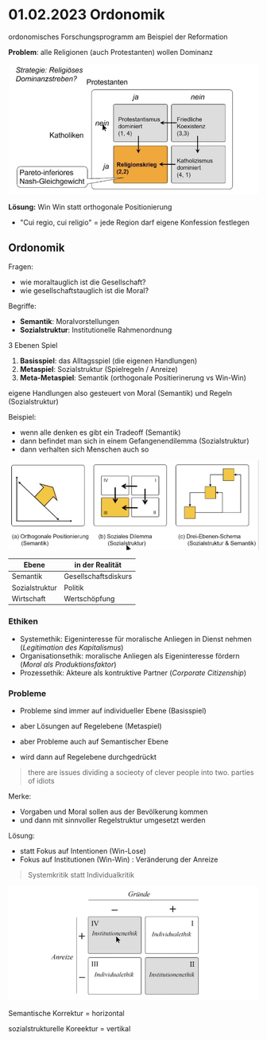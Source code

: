 # 01.02.2023 Ordonomik

ordonomisches Forschungsprogramm am Beispiel der Reformation

**Problem**: alle Religionen (auch Protestanten) wollen Dominanz

![2023-02-01_16-32-12](../images/2023-02-01_16-32-12.jpg)

**Lösung:** Win Win statt orthogonale Positionierung

- "Cui regio, cui religio" = jede Region darf eigene Konfession festlegen



## Ordonomik

Fragen:

- wie moraltauglich ist die Gesellschaft?
- wie gesellschaftstauglich ist die Moral?

Begriffe:

- **Semantik**: Moralvorstellungen
- **Sozialstruktur**: Institutionelle Rahmenordnung

3 Ebenen Spiel

1. **Basisspiel**: das Alltagsspiel (die eigenen Handlungen)
2. **Metaspiel**: Sozialstruktur (Spielregeln / Anreize)
3. **Meta-Metaspiel**: Semantik (orthogonale Positierinerung vs Win-Win)

eigene Handlungen also gesteuert von Moral (Semantik) und Regeln (Sozialstruktur)

Beispiel:

- wenn alle denken es gibt ein Tradeoff (Semantik)
- dann befindet man sich in einem Gefangenendilemma (Sozialstruktur)
- dann verhalten sich Menschen auch so

![2023-02-01_16-40-04](../images/2023-02-01_16-40-04.jpg)

| Ebene          | in der Realität      |
| -------------- | -------------------- |
| Semantik       | Gesellschaftsdiskurs |
| Sozialstruktur | Politik              |
| Wirtschaft     | Wertschöpfung        |



### Ethiken

- Systemethik: Eigeninteresse für moralische Anliegen in Dienst nehmen (*Legitimation des Kapitalismus*)
- Organisationsethik: moralische Anliegen als Eigeninteresse fördern (*Moral als Produktionsfaktor*)
- Prozessethik: Akteure als kontruktive Partner (*Corporate Citizenship*)



### Probleme

- Probleme sind immer auf individueller Ebene (Basisspiel)
- aber Lösungen auf Regelebene (Metaspiel)



- aber Probleme auch auf Semantischer Ebene
- wird dann auf Regelebene durchgedrückt

> there are issues dividing a socieoty of clever people into two. parties of idiots



Merke:

- Vorgaben und Moral sollen aus der Bevölkerung kommen
- und dann mit sinnvoller Regelstruktur umgesetzt werden



Lösung:

- statt Fokus auf Intentionen (Win-Lose)
- Fokus auf Institutionen (Win-Win) : Veränderung der Anreize

> Systemkritik statt Individualkritik

![2023-02-02_01-19-22](../images/2023-02-02_01-19-22.jpg)

Semantische Korrektur = horizontal

sozialstrukturelle Koreektur = vertikal

